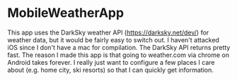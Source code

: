 # MobileWeatherApp
This app uses the DarkSky weather API (https://darksky.net/dev/) for weather data, but it would be fairly easy to switch out.  I haven't attacked iOS since I don't have a mac for compilation.  The DarkSky API returns pretty fast.  The reason I made this app is that going to weather.com via chrome on Android takes forever.  I really just want to configure a few places I care about (e.g. home city, ski resorts) so that I can quickly get information.
